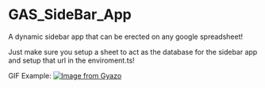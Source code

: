 # GAS_SideBar_App
A dynamic sidebar app that can be erected on any google spreadsheet! 

Just make sure you setup a sheet to act as the database for the sidebar app and setup that url in the enviroment.ts! 

GIF Example:
[![Image from Gyazo](https://i.gyazo.com/10c149fa1bf772a29cf3ca2163220297.gif)](https://i.gyazo.com/10c149fa1bf772a29cf3ca2163220297.mp4)
